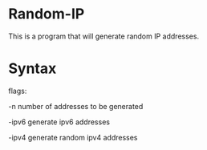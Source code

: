 # Random-IP
This is a program that will generate random IP addresses.

# Syntax

flags:

-n number of addresses to be generated

-ipv6 generate ipv6 addresses

-ipv4 generate random ipv4 addresses

